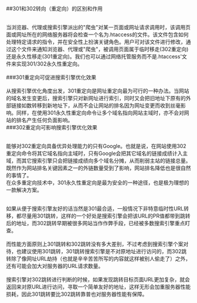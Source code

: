 
##301和302转向（重定向）的区别和作用

<br>当浏览器、代理或搜索引擎派出的"爬虫"对某一页面或网址请求调用时，该调用页面或网址所在的网络服务器将会检查一个名为.htaccess的文件。该文件包含如何处理特定请求的指令，并在安全性上扮演关键角色。用户可对该文件进行修改，通过这个文件来通知浏览器、代理或"爬虫"，被调用页面属于临时移走(302重定向)还是永久性移走(301重定向)。我们也可以通过网络托管服务而不是.htaccess'文件来实现301/302永久性重定向。
<br>
<br>
###301重定向可促进搜索引擎优化效果
<br>
<br>从搜索引擎优化角度出发，301重定向是网址重定向最为可行的一种办法。当网站的域名发生变更后，搜索引擎只对新网址进行索引，同时又会把旧地址下原有的外部链接如数转移到新地址下，从而不会让网站的排名因为网址变更而收到丝毫影响。同样，在使用301永久性重定向命令让多个域名指向网站主域时，亦不会对网站的排名产生任何负面影响。
<br>
###302重定向可影响搜索引擎优化效果

<br>能够对302重定向具备优异处理能力的只有Google。也就是说，在网站使用302重定向命令将其它域名指向主域时，只有Google会把其它域名的链接成绩计入主域，而其它搜索引擎只会把链接成绩向多个域名分摊，从而削弱主站的链接总量。既然作为网站排名关键因素之一的外链数量受到了影响，网站排名降低也是很自然的事情了。
<br>
在众多重定向技术中，301永久性重定向是最为安全的一种途径，也是极为理想的一款解决方案。

<br>
如果从便于搜索引擎友好的话当然是301最合适，一般情况下非特意临时性URL转移，都尽量用301跳转，这样的一个好处是搜索引擎会把该URL的PR值都带到跳转后的地址，而302跳转早期被很多网站当作作弊手段，已经被多数搜索引擎重点盯查。
<br>
<br>
而性能方面原则上301跳转和302跳转没有多大差别，不过考虑到搜索引擎个案对待，也建议使用301跳转，301跳转搜索引擎是不对原地址进行访问的，而302跳转除了像网址URL劫持（也就是辛辛苦苦所写的内容就这样被别人偷走了）之外，还有可能会加大对服务器的URL请求数量。
<br>
<br>
搜索引擎对302跳转进行判断的时候，如果发现跳转目标页面URL更加复杂，就会返回来对原URL进行访问，寻取一个简单友好的地址，这样无形会加重服务器性能损耗，因此301跳转要比302跳转靠普也对服务器性能有保障。
